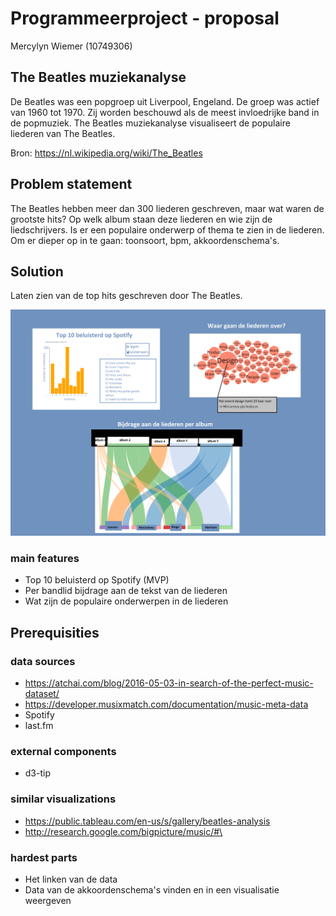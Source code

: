 # Programmeerproject - proposal

Mercylyn Wiemer (10749306)

## The Beatles muziekanalyse

De Beatles was een popgroep uit Liverpool, Engeland. De groep was actief van 1960 tot 1970. Zij worden beschouwd als de meest invloedrijke band in de popmuziek. The Beatles muziekanalyse visualiseert de populaire liederen van The Beatles.

Bron: https://nl.wikipedia.org/wiki/The_Beatles

## Problem statement ##
The Beatles hebben meer dan 300 liederen geschreven, maar wat waren de grootste hits? Op welk album staan deze liederen en wie zijn de liedschrijvers.
Is er een populaire onderwerp of thema te zien in de liederen. Om er dieper op in te gaan: toonsoort, bpm, akkoordenschema's.

## Solution ##
Laten zien van de top hits geschreven door The Beatles.

![](https://github.com/mercylyn/mprogproject/blob/master/project_beatles.png)

### main features ###
* Top 10 beluisterd op Spotify (MVP)
* Per bandlid bijdrage aan de tekst van de liederen
* Wat zijn de populaire onderwerpen in de liederen

## Prerequisities ##

### data sources ###
* https://atchai.com/blog/2016-05-03-in-search-of-the-perfect-music-dataset/
* https://developer.musixmatch.com/documentation/music-meta-data
* Spotify
* last.fm

### external components ###
* d3-tip

### similar visualizations ###
* https://public.tableau.com/en-us/s/gallery/beatles-analysis
* http://research.google.com/bigpicture/music/#\

### hardest parts ###
* Het linken van de data
* Data van de akkoordenschema's vinden en in een visualisatie weergeven
